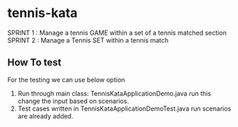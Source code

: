# tennis-kata
SPRINT 1 : Manage a tennis GAME within a set of a tennis matched section
SPRINT 2 : Manage a Tennis SET within a tennis match

How To test
-----------------------
For the testing we can use below option 
1. Run through main class: TennisKataApplicationDemo.java run this change the input based on scenarios.
2. Test cases written in TennisKataApplicationDemoTest.java run scenarios are already added.
